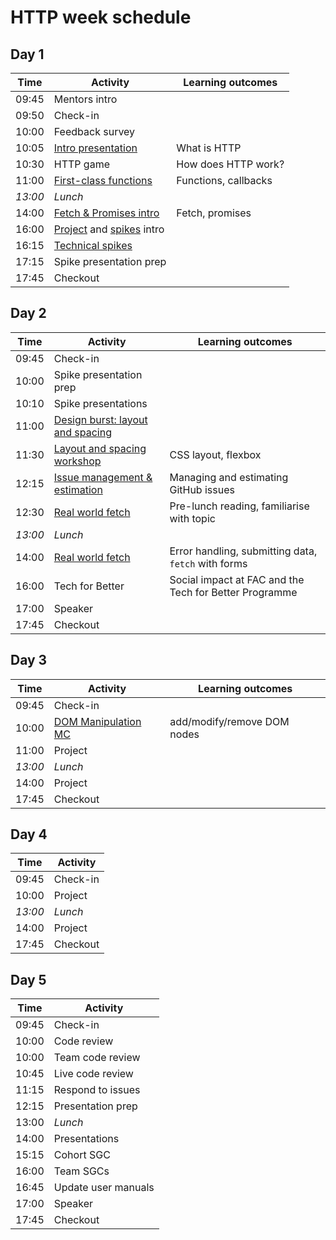 # HTTP week schedule

## Day 1

| Time    | Activity                                           | Learning outcomes    |
| ------- | -------------------------------------------------- | -------------------- |
| 09:45   | Mentors intro                                      |                      |
| 09:50   | Check-in                                           |                      |
| 10:00   | Feedback survey                                    |                      |
| 10:05   | [Intro presentation][http-slides-25]               | What is HTTP         |
| 10:30   | HTTP game                                          | How does HTTP work?  |
| 11:00   | [First-class functions][fc-fns-120]                | Functions, callbacks |
| _13:00_ | _Lunch_                                            |                      |
| 14:00   | [Fetch & Promises intro][fetch-intro-120]          | Fetch, promises      |
| 16:00   | [Project][project-5] and [spikes][spikes-10] intro |                      |
| 16:15   | [Technical spikes][spikes-10]                      |                      |
| 17:15   | Spike presentation prep                            |                      |
| 17:45   | Checkout                                           |                      |

[http-slides-25]: https://hackmd.io/@fac/Hy2LcbNm8#/
[fc-fns-120]: https://github.com/oliverjam/first-class-functions
[fetch-intro-120]: https://github.com/oliverjam/learn-fetch/
[project-5]: https://founders-and-coders.gitbook.io/coursebook/curriculum/http/project
[spikes-10]: https://founders-and-coders.gitbook.io/coursebook/curriculum/http/spikes

## Day 2

| Time    | Activity                                              | Learning outcomes                                      |
| ------- | ----------------------------------------------------- | ------------------------------------------------------ |
| 09:45   | Check-in                                              |                                                        |
| 10:00   | Spike presentation prep                               |                                                        |
| 10:10   | Spike presentations                                   |                                                        |
| 11:00   | [Design burst: layout and spacing][db-layout-30]      |                                                        |
| 11:30   | [Layout and spacing workshop][db-layout-ws-30]        | CSS layout, flexbox                                    |
| 12:15   | [Issue management & estimation][estimation-slides-15] | Managing and estimating GitHub issues                  |
| 12:30   | [Real world fetch][real-world-fetch-120]              | Pre-lunch reading, familiarise with topic              |
| _13:00_ | _Lunch_                                               |                                                        |
| 14:00   | [Real world fetch][real-world-fetch-120]              | Error handling, submitting data, `fetch` with forms    |
| 16:00   | Tech for Better                                       | Social impact at FAC and the Tech for Better Programme |
| 17:00   | Speaker                                               |                                                        |
| 17:45   | Checkout                                              |                                                        |

[db-layout-30]: http://facresources.com/slides/design-burst-week2.html
[db-layout-ws-30]: https://github.com/bobbysebolao/learn-layout-spacing
[estimation-slides-15]: https://hackmd.io/@fac/B1AL4V3ML#/
[real-world-fetch-120]: https://github.com/oliverjam/real-world-fetch

## Day 3

| Time    | Activity                         | Learning outcomes           |
| ------- | -------------------------------- | --------------------------- |
| 09:45   | Check-in                         |                             |
| 10:00   | [DOM Manipulation MC][dom-mc-60] | add/modify/remove DOM nodes |
| 11:00   | Project                          |                             |
| _13:00_ | _Lunch_                          |                             |
| 14:00   | Project                          |                             |
| 17:45   | Checkout                         |                             |

[dom-mc-60]: https://github.com/foundersandcoders/dom-manipulation-challenge/

## Day 4

| Time    | Activity |
| ------- | -------- |
| 09:45   | Check-in |
| 10:00   | Project  |
| _13:00_ | _Lunch_  |
| 14:00   | Project  |
| 17:45   | Checkout |

## Day 5

| Time  | Activity            |
| ----- | ------------------- |
| 09:45 | Check-in            |
| 10:00 | Code review         |
| 10:00 | Team code review    |
| 10:45 | Live code review    |
| 11:15 | Respond to issues   |
| 12:15 | Presentation prep   |
| 13:00 | _Lunch_             |
| 14:00 | Presentations       |
| 15:15 | Cohort SGC          |
| 16:00 | Team SGCs           |
| 16:45 | Update user manuals |
| 17:00 | Speaker             |
| 17:45 | Checkout            |
